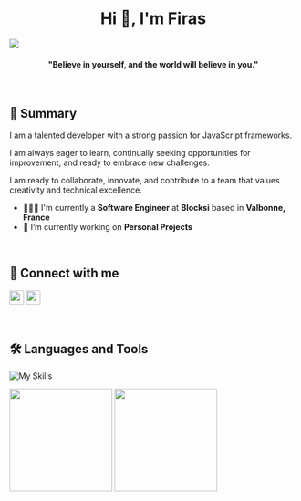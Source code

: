<h1 align="center">Hi 👋, I'm Firas</h1>

<image src="https://camo.githubusercontent.com/07b047331ba9023ea7234e374f2bf9fcc2fc8c4a9117772f7584c877690743c0/68747470733a2f2f692e70696e696d672e636f6d2f6f726967696e616c732f32662f66342f32382f32666634323830303666336164653566313062656163363933373230363261622e676966" />

<h4 align="center">"Believe in yourself, and the world will believe in you."</h4>
<br/>

## 🚀 Summary
<p>I am a talented developer with a strong passion for JavaScript frameworks. 
  
  I am always eager to learn, continually seeking opportunities for improvement, and ready to embrace new challenges.
  
  I am ready to collaborate, innovate, and contribute to a team that values creativity and technical excellence.
</p>

- 👨🏻‍💻 I'm currently a **Software Engineer** at **Blocksi** based in **Valbonne, France**
- 🔭 I’m currently working on **Personal Projects**

<br/>

## 🔗 Connect with me

<p>
  <a href="https://www.linkedin.com/in/firasgacha"><img src="https://img.shields.io/badge/linkedin-%230077B5.svg?&style=for-the-badge&logo=linkedin&logoColor=white" height=25></a> 
  <a href="https://linktr.ee/firasgacha"><img src="https://img.shields.io/badge/linktree-%254f1a.svg?&style=for-the-badge&logo=linktree&logoColor=white" height=25></a> 
</p>

<br/>

## 🛠 Languages and Tools

![My Skills](https://skillicons.dev/icons?i=react,ts,vue,docker,nginx,css,tailwind,postgres,nodejs,mongodb,expressjs,git,github,gitlab,jenkins,postman,bitbucket,linux,vscode)

<a><img src="https://github-readme-stats.vercel.app/api?username=firasgacha&show_icons=true&theme=swift" height="180"/></a>
<a><img src="https://github-readme-stats.vercel.app/api/top-langs/?username=firasgacha&theme=swift&layout=compact&hide=css" height="180"/></a>



